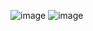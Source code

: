![image](https://github.com/user-attachments/assets/b9dbdbd5-5f1f-44dd-87d0-fb1db8e277c8)
![image](https://github.com/user-attachments/assets/7662bafb-0e70-4000-ba3d-def3528b4767)
